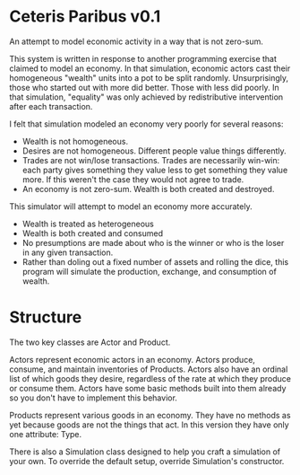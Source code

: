 Ceteris Paribus v0.1
===============

An attempt to model economic activity in a way that is not zero-sum.

This system is written in response to another programming exercise that claimed to model an economy. In that simulation, economic actors cast their homogeneous "wealth" units into a pot to be split randomly. Unsurprisingly, those who started out with more did better. Those with less did poorly. In that simulation, "equality" was only achieved by redistributive intervention after each transaction.

I felt that simulation modeled an economy very poorly for several reasons:

* Wealth is not homogeneous.
* Desires are not homogeneous. Different people value things differently.
* Trades are not win/lose transactions. Trades are necessarily win-win: each party gives something they value less to get something they value more. If this weren't the case they would not agree to trade.
* An economy is not zero-sum. Wealth is both created and destroyed.

This simulator will attempt to model an economy more accurately.

* Wealth is treated as heterogeneous
* Wealth is both created and consumed
* No presumptions are made about who is the winner or who is the loser in any given transaction.
* Rather than doling out a fixed number of assets and rolling the dice, this program will simulate the production, exchange, and consumption of wealth.


Structure
=========

The two key classes are Actor and Product.

Actors represent economic actors in an economy. Actors produce, consume, and maintain inventories of Products. Actors also have an ordinal list of which goods they desire, regardless of the rate at which they produce or consume them. Actors have some basic methods built into them already so you don't have to implement this behavior.

Products represent various goods in an economy. They have no methods as yet because goods are not the things that act. In this version they have only one attribute: Type.

There is also a Simulation class designed to help you craft a simulation of your own. To override the default setup, override Simulation's constructor.
